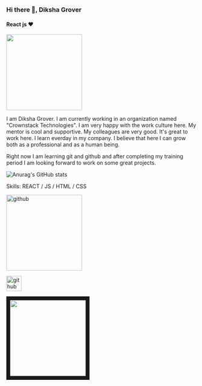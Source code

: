 ### Hi there 👋, Diksha Grover
#### React js ❤

<img src ='https://github.com/diksha-grover/myintro/blob/main/reactjs.gif' height='200'>

I am Diksha Grover. I am currently working in an organization named "Crownstack Technologies".  I am very happy with the work culture here. My mentor is cool and supportive. My colleagues are very good. It's great to work here. I learn everday in my company. I believe that here I can grow both as a professional and as a human being.

Right now I am learning git and github and after completing my training period I am looking forward to work on some great projects.

![Anurag's GitHub stats](https://github-readme-stats.vercel.app/api?username=diksha-grover&theme=dark&show_icons=true)


Skills: REACT / JS / HTML / CSS

<img src='https://github.com/diksha-grover/myintro/blob/main/React-JS-1.jpg' alt='github' height='200'>


[<img src='https://cdn.jsdelivr.net/npm/simple-icons@3.0.1/icons/github.svg' alt='github' height='40'>](https://github.com/diksha-grover)  

<a href="https://www.bing.com/videos/search?q=react+js+video+tutorial&view=detail&mid=5E17858B0AB98437CDCD5E17858B0AB98437CDCD&FORM=VIRE" > <img src="https://www.bing.com/th?id=OVP.euc6kK4zpK-Gg8KarE76IwHgFo&w=606&h=340&c=7&rs=2&qlt=90&o=6&dpr=1.5&pid=1.7" width="200" height="200" border="10" /> </a>




